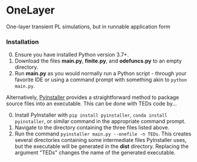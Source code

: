# OneLayer
One-layer transient PL simulations, but in runnable application form

### Installation

0. Ensure you have installed Python version 3.7+.
1. Download the files **main.py**, **finite.py**, and **odefuncs.py** to an empty directory.
2. Run **main.py** as you would normally run a Python script - through your favorite IDE or using a command prompt with something akin to `python main.py`.

Alternatively, [PyInstaller](https://pyinstaller.readthedocs.io/en/v3.6/usage.html) provides a straightforward method to package source files into an executable. This can be done with TEDs code by...

0. Install PyInstaller with `pip install pyinstaller`, `conda install pyinstaller`, or similar command in the appropriate command prompt.
1. Navigate to the directory containing the three files listed above.
2. Run the command `pyinstaller main.py --onefile -n TEDs`. This creates several directories containing some intermediate files PyInstaller uses, but the executable will be generated in the **dist** directory. Replacing the argument "TEDs" changes the name of the generated executable.
